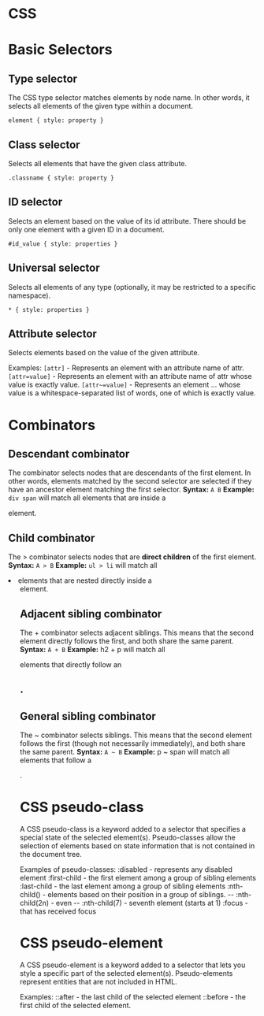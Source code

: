 # CSS

# Basic Selectors

## Type selector
The CSS type selector matches elements by node name. In other words, it selects all elements of the given type within a document.

```
element { style: property }
```

## Class selector
Selects all elements that have the given class attribute.

```
.classname { style: property }
```

## ID selector
Selects an element based on the value of its id attribute. There should be only one element with a given ID in a document.

```
#id_value { style: properties }
```
## Universal selector
Selects all elements of any type (optionally, it may be restricted to a specific namespace).

```
* { style: properties }
```

## Attribute selector
Selects elements based on the value of the given attribute.

Examples:
`[attr]` - Represents an element with an attribute name of attr.
`[attr=value]` - Represents an element with an attribute name of attr whose value is exactly value.
`[attr~=value]` - Represents an element ... whose value is a whitespace-separated list of words, one of which is exactly value.


# Combinators


## Descendant combinator
The combinator selects nodes that are descendants of the first element. In other words, elements matched by the second selector are selected if they have an ancestor element matching the first selector.
**Syntax:** `A B`
**Example:** `div span` will match all <span> elements that are inside a <div> element.

## Child combinator
The > combinator selects nodes that are **direct children** of the first element.
**Syntax:** `A > B`
**Example:** `ul > li` will match all <li> elements that are nested directly inside a <ul> element.

## Adjacent sibling combinator
The + combinator selects adjacent siblings. This means that the second element directly follows the first, and both share the same parent.
**Syntax:** `A + B`
**Example:** h2 + p will match all <p> elements that directly follow an <h2>.

## General sibling combinator
The ~ combinator selects siblings. This means that the second element follows the first (though not necessarily immediately), and both share the same parent.
**Syntax:** `A ~ B`
**Example:** p ~ span will match all <span> elements that follow a <p>.


# CSS pseudo-class
A CSS pseudo-class is a keyword added to a selector that specifies a special state of the selected element(s). 
Pseudo-classes allow the selection of elements based on state information that is not contained in the document tree.

Examples of pseudo-classes:
:disabled - represents any disabled element
:first-child - the first element among a group of sibling elements
:last-child - the last element among a group of sibling elements
:nth-child() - elements based on their position in a group of siblings. 
-- :nth-child(2n) - even 
-- :nth-child(7) - seventh element (starts at 1)
:focus - that has received focus

# CSS pseudo-element
A CSS pseudo-element is a keyword added to a selector that lets you style a specific part of the selected element(s).
Pseudo-elements represent entities that are not included in HTML.

Examples:
::after - the last child of the selected element
::before - the first child of the selected element. 


